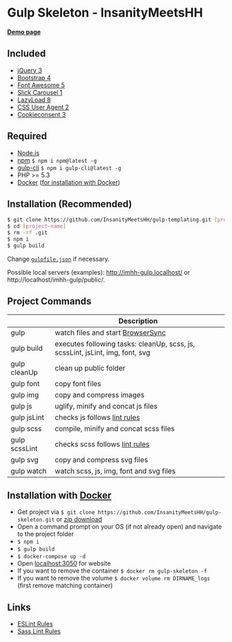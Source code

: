 # Gulp Skeleton - InsanityMeetsHH

[**Demo page**](http://gulp.insanitymeetshh.net)

## Included
* [jQuery 3](http://jquery.com)
* [Bootstrap 4](https://getbootstrap.com)
* [Font Awesome 5](https://fontawesome.com)
* [Slick Carousel 1](http://kenwheeler.github.io/slick/)
* [LazyLoad 8](https://www.andreaverlicchi.eu/lazyload/)
* [CSS User Agent 2](https://www.npmjs.com/package/cssuseragent)
* [Cookieconsent 3](https://github.com/insites/cookieconsent)

## Required
* [Node.js](http://nodejs.org/en/download/)
* [npm](http://www.npmjs.com/get-npm) `$ npm i npm@latest -g`
* [gulp-cli](https://www.npmjs.com/package/gulp-cli) `$ npm i gulp-cli@latest -g`
* PHP >= 5.3
* [Docker](https://www.docker.com/) ([for installation with Docker](https://github.com/InsanityMeetsHH/gulp-templating#installation-with-docker))

## Installation (Recommended)
```bash
$ git clone https://github.com/InsanityMeetsHH/gulp-templating.git [project-name]
$ cd [project-name]
$ rm -rf .git
$ npm i
$ gulp build
```
Change [`gulpfile.json`](https://github.com/InsanityMeetsHH/gulp-templating/blob/master/src/app/gulpfile.dist.json) if necessary.

Possible local servers (examples): http://imhh-gulp.localhost/ or http://localhost/imhh-gulp/public/.

## Project Commands
|               | Description                                                                                                             |
|---------------|-------------------------------------------------------------------------------------------------------------------------|
| gulp          | watch files and start [BrowserSync](https://www.npmjs.com/package/browser-sync)                                         |
| gulp build    | executes following tasks: cleanUp, scss, js, scssLint, jsLint, img, font, svg                                           |
| gulp cleanUp  | clean up public folder                                                                                                  |
| gulp font     | copy font files                                                                                                         |
| gulp img      | copy and compress images                                                                                                |
| gulp js       | uglify, minify and concat js files                                                                                      |
| gulp jsLint   | checks js follows [lint rules](https://github.com/InsanityMeetsHH/gulp-templating/blob/master/src/app/js-lint.json)     |
| gulp scss     | compile, minify and concat scss files                                                                                   |
| gulp scssLint | checks scss follows [lint rules](https://github.com/InsanityMeetsHH/gulp-templating/blob/master/src/app/scss-lint.json) |
| gulp svg      | copy and compress svg files                                                                                             |
| gulp watch    | watch scss, js, img, font and svg files                                                                                 |

## Installation with [Docker](https://www.docker.com/)
* Get project via `$ git clone https://github.com/InsanityMeetsHH/gulp-skeleton.git` or [zip download](https://github.com/InsanityMeetsHH/gulp-skeleton/archive/master.zip)
* Open a command prompt on your OS (if not already open) and navigate to the project folder
* `$ npm i`
* `$ gulp build`
* `$ docker-compose up -d`
* Open [localhost:3050](http://localhost:3050) for website
* If you want to remove the container `$ docker rm gulp-skeleton -f`
* If you want to remove the volume `$ docker volume rm DIRNAME_logs` (first remove matching container)

## Links
* [ESLint Rules](https://eslint.org/docs/rules/)
* [Sass Lint Rules](https://github.com/sasstools/sass-lint/tree/develop/docs/rules)
